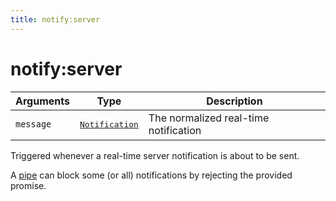 ```yaml
---
title: notify:server
---
```


# notify:server

<SinceBadge version="1.0.0" />

| Arguments | Type                                                                      | Description                           |
| --------- | ------------------------------------------------------------------------- | ------------------------------------- |
| `message` | <pre><a href=/core/1/api/essentials/notifications/>Notification</a></pre> | The normalized real-time notification |

Triggered whenever a real-time server notification is about to be sent.

A [pipe](/core/1/plugins/essentials/pipes/) can block some (or all) notifications by rejecting the provided promise.
